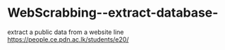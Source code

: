 # WebScrabbing--extract-database-
extract a public data from a website line https://people.ce.pdn.ac.lk/students/e20/
